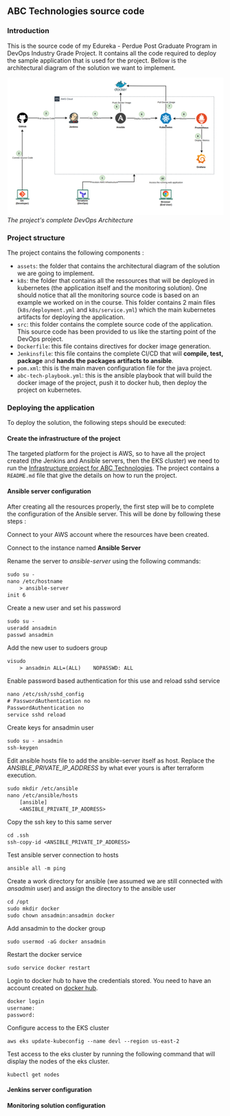 ## ABC Technologies source code

### Introduction

This is the source code of my Edureka - Perdue Post Graduate Program in DevOps Industry Grade Project. It contains all the code required to deploy the sample application that is used for the project. Bellow is the architectural diagram of the solution we want to implement.

![DevOps Architecture](assets/abc-technologies-devops.png)
*The project's complete DevOps Architecture*

### Project structure

The project contains the following components :

- `assets`: the folder that contains the architectural diagram of the solution we are going to implement.
- `k8s`: the folder that contains all the ressources that will be deployed in kubernetes (the application itself and the monitoring solution). One should notice that all the monitoring source code is based on an example we worked on in the course. This folder contains 2 main files (`k8s/deployment.yml` and `k8s/service.yml`) which the main kubernetes artifacts for deploying the application. 
- `src`: this folder contains the complete source code of the application. This source code has been provided to us like the starting point of the DevOps project.
- `Dockerfile`: this file contains directives for docker image generation.
- `Jenkinsfile`: this file contains the complete CI/CD that will **compile, test, package** and **hands the packages artifacts to ansible**.
- `pom.xml`: this is the main maven configuration file for the java project.
- `abc-tech-playbook.yml`: this is the ansible playbook that will build the docker image of the project, push it to docker hub, then deploy the project on kubernetes. 

### Deploying the application

To deploy the solution, the following steps should be executed:

#### Create the infrastructure of the project

The targeted platform for the project is AWS, so to have all the project created (the Jenkins and Ansible servers, then the EKS cluster) we need to run the [Infrastructure project for ABC Technologies](https://github.com/Simoganger/edureka-perdue-infra). The project contains a `README.md` file that give the details on how to run the project.

#### Ansible server configuration

After creating all the resources properly, the first step will be to complete the configuration of the Ansible server. This will be done by following these steps :

Connect to your AWS account where the resources have been created.

Connect to the instance named **Ansible Server**

Rename the server to *ansible-server* using the following commands:

```
sudo su -
nano /etc/hostname
    > ansible-server
init 6
```

Create a new user and set his password

```
sudo su -
useradd ansadmin
passwd ansadmin
```

Add the new user to sudoers group
```
visudo
    > ansadmin ALL=(ALL)    NOPASSWD: ALL
```
Enable password based authentication for this use and reload sshd service

```
nano /etc/ssh/sshd_config
# PasswordAuthentication no
PasswordAuthentication no
service sshd reload
```
Create keys for ansadmin user
```
sudo su - ansadmin
ssh-keygen
```
Edit ansible hosts file to add the ansible-server itself as host. Replace the *ANSIBLE_PRIVATE_IP_ADDRESS* by what ever yours is after terraform execution.
```
sudo mkdir /etc/ansible
nano /etc/ansible/hosts
    [ansible]
    <ANSIBLE_PRIVATE_IP_ADDRESS>
```
Copy the ssh key to this same server
```
cd .ssh
ssh-copy-id <ANSIBLE_PRIVATE_IP_ADDRESS>
```
Test ansible server connection to hosts
```
ansible all -m ping
```
Create a work directory for ansible (we assumed we are still connected with *ansadmin* user) and assign the directory to the ansible user
```
cd /opt
sudo mkdir docker
sudo chown ansadmin:ansadmin docker
```

Add ansadmin to the docker group
```
sudo usermod -aG docker ansadmin
```
Restart the docker service
```
sudo service docker restart
```
Login to docker hub to have the credentials stored. You need to have an account created on [docker hub](https://hub.docker.com/).

```
docker login
username:
password:
```
Configure access to the EKS cluster
```
aws eks update-kubeconfig --name devl --region us-east-2
```

Test access to the eks cluster by running the following command that will display the nodes of the eks cluster.
```
kubectl get nodes
```


#### Jenkins server configuration

#### Monitoring solution configuration

